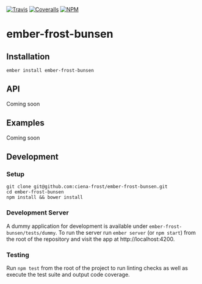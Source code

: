 [ci-img]: https://img.shields.io/travis/ciena-frost/ember-frost-bunsen.svg "CI Build Status"
[ci-url]: https://travis-ci.org/ciena-frost/ember-frost-bunsen

[cov-img]: https://img.shields.io/coveralls/ciena-frost/ember-frost-bunsen.svg "Code Coverage"
[cov-url]: https://coveralls.io/github/ciena-frost/ember-frost-bunsen

[npm-img]: https://img.shields.io/npm/v/ember-frost-bunsen.svg "NPM Version"
[npm-url]: https://www.npmjs.com/package/ember-frost-bunsen

[![Travis][ci-img]][ci-url] [![Coveralls][cov-img]][cov-url] [![NPM][npm-img]][npm-url]

# ember-frost-bunsen

## Installation
```
ember install ember-frost-bunsen
```

## API
Coming soon

## Examples
Coming soon

## Development
### Setup
```
git clone git@github.com:ciena-frost/ember-frost-bunsen.git
cd ember-frost-bunsen
npm install && bower install
```

### Development Server
A dummy application for development is available under `ember-frost-bunsen/tests/dummy`.
To run the server run `ember server` (or `npm start`) from the root of the repository and
visit the app at http://localhost:4200.

### Testing
Run `npm test` from the root of the project to run linting checks as well as execute the test suite
and output code coverage.
